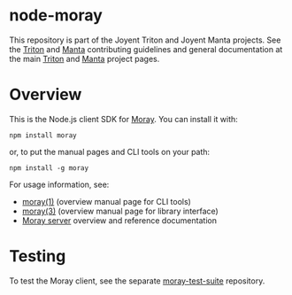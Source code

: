 <!--
    This Source Code Form is subject to the terms of the Mozilla Public
    License, v. 2.0. If a copy of the MPL was not distributed with this
    file, You can obtain one at http://mozilla.org/MPL/2.0/.
-->

<!--
    Copyright (c) 2016, Joyent, Inc.
-->

# node-moray

This repository is part of the Joyent Triton and Joyent Manta projects. See the
[Triton](https://github.com/joyent/triton/blob/master/CONTRIBUTING.md) and
[Manta](https://github.com/joyent/manta/blob/master/CONTRIBUTING.md)
contributing guidelines and general documentation at the main
[Triton](https://github.com/joyent/triton) and
[Manta](http://github.com/joyent/manta) project pages.


# Overview

This is the Node.js client SDK for [Moray](https://github.com/joyent/moray).
You can install it with:

    npm install moray

or, to put the manual pages and CLI tools on your path:

    npm install -g moray

For usage information, see:

* [moray(1)](./docs/man/man1/moray.md) (overview manual page for CLI tools)
* [moray(3)](./docs/man/man3/moray.md) (overview manual page for library
  interface)
* [Moray server](https://github.com/joyent/moray) overview and reference
  documentation

# Testing

To test the Moray client, see the separate
[moray-test-suite](https://github.com/joyent/moray-test-suite) repository.
